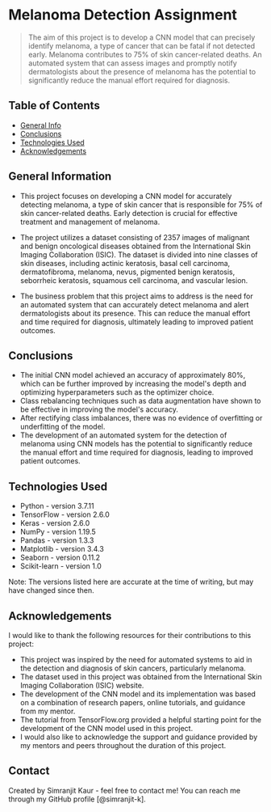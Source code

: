 # Melanoma Detection Assignment
> The aim of this project is to develop a CNN model that can precisely identify melanoma, a type of cancer that can be fatal if not detected early. Melanoma contributes to 75% of skin cancer-related deaths. An automated system that can assess images and promptly notify dermatologists about the presence of melanoma has the potential to significantly reduce the manual effort required for diagnosis.


## Table of Contents
* [General Info](#general-information)
* [Conclusions](#conclusions)
* [Technologies Used](#technologies-used)
* [Acknowledgements](#acknowledgements)


## General Information

- This project focuses on developing a CNN model for accurately detecting melanoma, a type of skin cancer that is responsible for 75% of skin cancer-related deaths. Early detection is crucial for effective treatment and management of melanoma.

- The project utilizes a dataset consisting of 2357 images of malignant and benign oncological diseases obtained from the International Skin Imaging Collaboration (ISIC). The dataset is divided into nine classes of skin diseases, including actinic keratosis, basal cell carcinoma, dermatofibroma, melanoma, nevus, pigmented benign keratosis, seborrheic keratosis, squamous cell carcinoma, and vascular lesion.

- The business problem that this project aims to address is the need for an automated system that can accurately detect melanoma and alert dermatologists about its presence. This can reduce the manual effort and time required for diagnosis, ultimately leading to improved patient outcomes.

## Conclusions

- The initial CNN model achieved an accuracy of approximately 80%, which can be further improved by increasing the model's depth and optimizing hyperparameters such as the optimizer choice.
- Class rebalancing techniques such as data augmentation have shown to be effective in improving the model's accuracy.
- After rectifying class imbalances, there was no evidence of overfitting or underfitting of the model.
- The development of an automated system for the detection of melanoma using CNN models has the potential to significantly reduce the manual effort and time required for diagnosis, leading to improved patient outcomes.


## Technologies Used

- Python - version 3.7.11
- TensorFlow - version 2.6.0
- Keras - version 2.6.0
- NumPy - version 1.19.5
- Pandas - version 1.3.3
- Matplotlib - version 3.4.3
- Seaborn - version 0.11.2
- Scikit-learn - version 1.0

Note: The versions listed here are accurate at the time of writing, but may have changed since then.

## Acknowledgements

I would like to thank the following resources for their contributions to this project:

- This project was inspired by the need for automated systems to aid in the detection and diagnosis of skin cancers, particularly melanoma.
- The dataset used in this project was obtained from the International Skin Imaging Collaboration (ISIC) website.
- The development of the CNN model and its implementation was based on a combination of research papers, online tutorials, and guidance from my mentor.
- The tutorial from TensorFlow.org provided a helpful starting point for the development of the CNN model used in this project.
- I would also like to acknowledge the support and guidance provided by my mentors and peers throughout the duration of this project.

## Contact

Created by Simranjit Kaur - feel free to contact me! You can reach me through my GitHub profile [@simranjit-k].